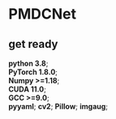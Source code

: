 # PMDCNet

## get ready

**python 3.8**;  
**PyTorch 1.8.0**;   
**Numpy >=1.18**;   
**CUDA 11.0**;  
**GCC >=9.0**;   
**pyyaml**;
**cv2**;
**Pillow**;
**imgaug**;
